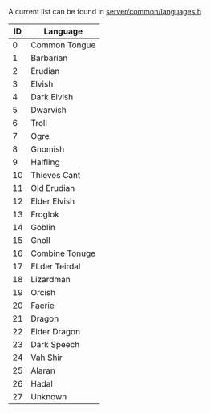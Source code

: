 A current list can be found in [server/common/languages.h](https://github.com/EQEmu/Server/blob/master/common/languages.h)

|ID|Language|
|--- |--- |
|0|Common Tongue|
|1|Barbarian|
|2|Erudian|
|3|Elvish|
|4|Dark Elvish|
|5|Dwarvish|
|6|Troll|
|7|Ogre|
|8|Gnomish|
|9|Halfling|
|10|Thieves Cant|
|11|Old Erudian|
|12|Elder Elvish|
|13|Froglok|
|14|Goblin|
|15|Gnoll|
|16|Combine Tonuge|
|17|ELder Teirdal|
|18|Lizardman|
|19|Orcish|
|20|Faerie|
|21|Dragon|
|22|Elder Dragon|
|23|Dark Speech|
|24|Vah Shir|
|25|Alaran|
|26|Hadal|
|27|Unknown|
